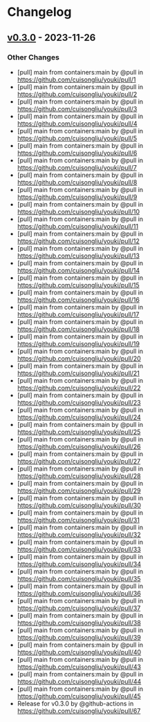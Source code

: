 # Changelog

## [v0.3.0](https://github.com/cuisongliu/youki/commits/v0.3.0) - 2023-11-26
### Other Changes
- [pull] main from containers:main by @pull in https://github.com/cuisongliu/youki/pull/1
- [pull] main from containers:main by @pull in https://github.com/cuisongliu/youki/pull/2
- [pull] main from containers:main by @pull in https://github.com/cuisongliu/youki/pull/3
- [pull] main from containers:main by @pull in https://github.com/cuisongliu/youki/pull/4
- [pull] main from containers:main by @pull in https://github.com/cuisongliu/youki/pull/5
- [pull] main from containers:main by @pull in https://github.com/cuisongliu/youki/pull/6
- [pull] main from containers:main by @pull in https://github.com/cuisongliu/youki/pull/7
- [pull] main from containers:main by @pull in https://github.com/cuisongliu/youki/pull/8
- [pull] main from containers:main by @pull in https://github.com/cuisongliu/youki/pull/9
- [pull] main from containers:main by @pull in https://github.com/cuisongliu/youki/pull/10
- [pull] main from containers:main by @pull in https://github.com/cuisongliu/youki/pull/11
- [pull] main from containers:main by @pull in https://github.com/cuisongliu/youki/pull/12
- [pull] main from containers:main by @pull in https://github.com/cuisongliu/youki/pull/13
- [pull] main from containers:main by @pull in https://github.com/cuisongliu/youki/pull/14
- [pull] main from containers:main by @pull in https://github.com/cuisongliu/youki/pull/15
- [pull] main from containers:main by @pull in https://github.com/cuisongliu/youki/pull/16
- [pull] main from containers:main by @pull in https://github.com/cuisongliu/youki/pull/17
- [pull] main from containers:main by @pull in https://github.com/cuisongliu/youki/pull/18
- [pull] main from containers:main by @pull in https://github.com/cuisongliu/youki/pull/19
- [pull] main from containers:main by @pull in https://github.com/cuisongliu/youki/pull/20
- [pull] main from containers:main by @pull in https://github.com/cuisongliu/youki/pull/21
- [pull] main from containers:main by @pull in https://github.com/cuisongliu/youki/pull/22
- [pull] main from containers:main by @pull in https://github.com/cuisongliu/youki/pull/23
- [pull] main from containers:main by @pull in https://github.com/cuisongliu/youki/pull/24
- [pull] main from containers:main by @pull in https://github.com/cuisongliu/youki/pull/25
- [pull] main from containers:main by @pull in https://github.com/cuisongliu/youki/pull/26
- [pull] main from containers:main by @pull in https://github.com/cuisongliu/youki/pull/27
- [pull] main from containers:main by @pull in https://github.com/cuisongliu/youki/pull/28
- [pull] main from containers:main by @pull in https://github.com/cuisongliu/youki/pull/29
- [pull] main from containers:main by @pull in https://github.com/cuisongliu/youki/pull/30
- [pull] main from containers:main by @pull in https://github.com/cuisongliu/youki/pull/31
- [pull] main from containers:main by @pull in https://github.com/cuisongliu/youki/pull/32
- [pull] main from containers:main by @pull in https://github.com/cuisongliu/youki/pull/33
- [pull] main from containers:main by @pull in https://github.com/cuisongliu/youki/pull/34
- [pull] main from containers:main by @pull in https://github.com/cuisongliu/youki/pull/35
- [pull] main from containers:main by @pull in https://github.com/cuisongliu/youki/pull/36
- [pull] main from containers:main by @pull in https://github.com/cuisongliu/youki/pull/37
- [pull] main from containers:main by @pull in https://github.com/cuisongliu/youki/pull/38
- [pull] main from containers:main by @pull in https://github.com/cuisongliu/youki/pull/39
- [pull] main from containers:main by @pull in https://github.com/cuisongliu/youki/pull/40
- [pull] main from containers:main by @pull in https://github.com/cuisongliu/youki/pull/43
- [pull] main from containers:main by @pull in https://github.com/cuisongliu/youki/pull/44
- [pull] main from containers:main by @pull in https://github.com/cuisongliu/youki/pull/45
- Release for v0.3.0 by @github-actions in https://github.com/cuisongliu/youki/pull/67
